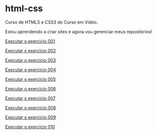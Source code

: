 # html-css
 Curso de HTML5 e CSS3 do Curso em Vídeo.

 Estou aprendendo a criar sites e agora vou gerenciar meus repositórios!

<a href="https://camii-codes.github.io/html-css/exercicios/ex001-ola-mundo/index.html"> Executar o exercício 001</a>
 
<a href="https://camii-codes.github.io/html-css/exercicios/ex002-paragrafos/index.html"> Executar o exercício 002</a>

<a href="https://camii-codes.github.io/html-css/exercicios/ex003-imagens/index.html"> Executar o exercício 003</a>

<a href="https://camii-codes.github.io/html-css/exercicios/ex004-favicon/index.html"> Executar o exercício 004</a>

<a href="https://camii-codes.github.io/html-css/exercicios/ex005-hierarquia/index.html"> Executar o exercício 005</a>

<a href="https://camii-codes.github.io/html-css/exercicios/ex006-semantica/index.html"> Executar o exercício 006</a>
  
<a href="https://camii-codes.github.io/html-css/exercicios/ex007-fomatacoes/index.html"> Executar o exercício 007</a>

<a href="https://camii-codes.github.io/html-css/exercicios/ex008-outros/index.html"> Executar o exercício 008</a>
   
<a href="https://camii-codes.github.io/html-css/exercicios/ex009-listas/index.html"> Executar o exercício 009</a>

<a href="https://camii-codes.github.io/html-css/exercicios/ex010-links/index.html"> Executar o exercício 010</a>

